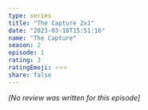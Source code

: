 ```yaml
---
type: series
title: "The Capture 2x1"
date: "2023-03-18T15:51:16"
name: "The Capture"
season: 2
episode: 1
rating: 3
ratingEmoji: ⭐️⭐️⭐️
share: false
---
```


*[No review was written for this episode]*
